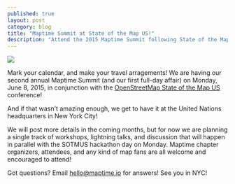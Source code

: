 ```yaml
---
published: true
layout: post
category: blog
title: "Maptime Summit at State of the Map US!"
description: "Attend the 2015 Maptime Summit following State of the Map US at the UN!"
---
```

![](http://maptime.github.io/img/un_general_assembly.jpg)

Mark your calendar, and make your travel arragements! We are having our second annual Maptime Summit (and our first full-day affair) on Monday, June 8, 2015, in conjunction with the [OpenStreetMap State of the Map US](http://stateofthemap.us/) conference!

And if that wasn't amazing enough, we get to have it at the United Nations headquarters in New York City!

We will post more details in the coming months, but for now we are planning a single track of workshops, lightning talks, and discussion that will happen in parallel with the SOTMUS hackathon day on Monday. Maptime chapter organizers, attendees, and any kind of map fans are all welcome and encouraged to attend!

Got questions? Email hello@maptime.io for answers! See you in NYC!
